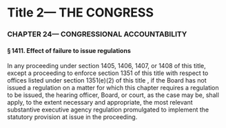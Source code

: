 
# Title 2— THE CONGRESS
### CHAPTER 24— CONGRESSIONAL ACCOUNTABILITY
#### § 1411. Effect of failure to issue regulations

In any proceeding under section 1405, 1406, 1407, or 1408 of this title, except a proceeding to enforce section 1351 of this title with respect to offices listed under section 1351(e)(2) of this title , if the Board has not issued a regulation on a matter for which this chapter requires a regulation to be issued, the hearing officer, Board, or court, as the case may be, shall apply, to the extent necessary and appropriate, the most relevant substantive executive agency regulation promulgated to implement the statutory provision at issue in the proceeding.

